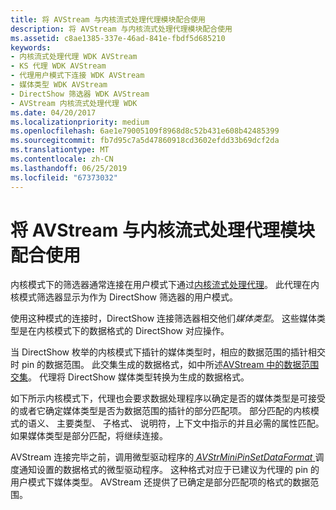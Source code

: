 ```yaml
---
title: 将 AVStream 与内核流式处理代理模块配合使用
description: 将 AVStream 与内核流式处理代理模块配合使用
ms.assetid: c8ae1385-337e-46ad-841e-fbdf5d685210
keywords:
- 内核流式处理代理 WDK AVStream
- KS 代理 WDK AVStream
- 代理用户模式下连接 WDK AVStream
- 媒体类型 WDK AVStream
- DirectShow 筛选器 WDK AVStream
- AVStream 内核流式处理代理 WDK
ms.date: 04/20/2017
ms.localizationpriority: medium
ms.openlocfilehash: 6ae1e79005109f8968d8c52b431e608b42485399
ms.sourcegitcommit: fb7d95c7a5d47860918cd3602efdd33b69dcf2da
ms.translationtype: MT
ms.contentlocale: zh-CN
ms.lasthandoff: 06/25/2019
ms.locfileid: "67373032"
---
```

# <a name="using-avstream-with-the-kernel-streaming-proxy-module"></a>将 AVStream 与内核流式处理代理模块配合使用





内核模式下的筛选器通常连接在用户模式下通过[内核流式处理代理](https://docs.microsoft.com/windows-hardware/drivers/ddi/content/_stream/index)。 此代理在内核模式筛选器显示为作为 DirectShow 筛选器的用户模式。

使用这种模式的连接时，DirectShow 连接筛选器相交他们*媒体类型*。 这些媒体类型是在内核模式下的数据格式的 DirectShow 对应操作。

当 DirectShow 枚举的内核模式下插针的媒体类型时，相应的数据范围的插针相交时 pin 的数据范围。 此交集生成的数据格式，如中所述[AVStream 中的数据范围交集](data-range-intersections-in-avstream.md)。 代理将 DirectShow 媒体类型转换为生成的数据格式。

如下所示内核模式下，代理也会要求数据处理程序以确定是否的媒体类型是可接受的或者它确定媒体类型是否为数据范围的插针的部分匹配项。 部分匹配的内核模式的语义、 主要类型、 子格式、 说明符，上下文中指示的并且必需的属性匹配。 如果媒体类型是部分匹配，将继续连接。

AVStream 连接完毕之前，调用微型驱动程序的[ *AVStrMiniPinSetDataFormat* ](https://docs.microsoft.com/windows-hardware/drivers/ddi/content/ks/nc-ks-pfnkspinsetdataformat)调度通知设置的数据格式的微型驱动程序。 这种格式对应于已建议为代理的 pin 的用户模式下媒体类型。 AVStream 还提供了已确定是部分匹配项的格式的数据范围。

 

 




